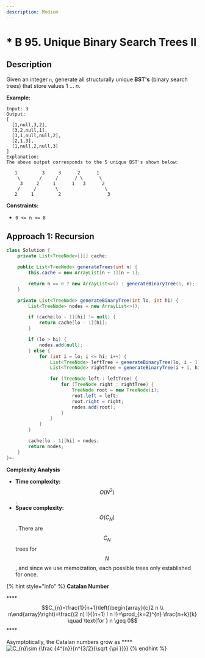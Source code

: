 ```yaml
---
description: Medium
---
```


# \* B 95. Unique Binary Search Trees II

## Description

Given an integer `n`, generate all structurally unique **BST's** \(binary search trees\) that store values 1 ... _n_.

**Example:**

```text
Input: 3
Output:
[
  [1,null,3,2],
  [3,2,null,1],
  [3,1,null,null,2],
  [2,1,3],
  [1,null,2,null,3]
]
Explanation:
The above output corresponds to the 5 unique BST's shown below:

   1         3     3      2      1
    \       /     /      / \      \
     3     2     1      1   3      2
    /     /       \                 \
   2     1         2                 3
```

**Constraints:**

* `0 <= n <= 8`

## Approach 1: Recursion

```java
class Solution {
    private List<TreeNode>[][] cache;

    public List<TreeNode> generateTrees(int n) {
        this.cache = new ArrayList[n + 1][n + 1];

        return n == 0 ? new ArrayList<>() : generateBinaryTree(1, n);
    }

    private List<TreeNode> generateBinaryTree(int lo, int hi) {
        List<TreeNode> nodes = new ArrayList<>();

        if (cache[lo - 1][hi] != null) {
            return cache[lo - 1][hi];
        }

        if (lo > hi) {
            nodes.add(null);
        } else {
            for (int i = lo; i <= hi; i++) {
                List<TreeNode> leftTree = generateBinaryTree(lo, i - 1);
                List<TreeNode> rightTree = generateBinaryTree(i + 1, hi);

                for (TreeNode left : leftTree) {
                    for (TreeNode right : rightTree) {
                        TreeNode root = new TreeNode(i);
                        root.left = left;
                        root.right = right;
                        nodes.add(root);
                    }
                }
            }
        }

        cache[lo - 1][hi] = nodes;
        return nodes;
    }
}=-
```

**Complexity Analysis**

* **Time complexity:** $$O(N^2)$$.
* **Space complexity:** $$O(C_N)$$. There are $$C_N$$ trees for $$N$$, and since we use memoization, each possible trees only established for once.

{% hint style="info" %}
**Catalan Number**

\*\*\*\*$$C_{n}=\frac{1}{n+1}\left(\begin{array}{c}2 n \\ n\end{array}\right)=\frac{(2 n) !}{(n+1) ! n !}=\prod_{k=2}^{n} \frac{n+k}{k} \quad \text{for } n \geq 0$$ ****

Asymptotically, the Catalan numbers grow as ****![C\_{n}\sim {\frac {4^{n}}{n^{3/2}{\sqrt {\pi }}}}](https://wikimedia.org/api/rest_v1/media/math/render/svg/89843992d1b5e99926083dc80c8f128fc14f7f3e)
{% endhint %}



